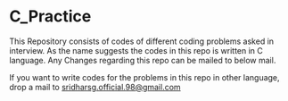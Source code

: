 # C_Practice
This Repository consists of codes of different coding problems asked in interview. As the name suggests the codes in this repo
is written in C language. Any Changes regarding this repo can be mailed to below mail.

If you want to write codes for the problems in this repo in other language, drop a mail to sridharsg.official.98@gmail.com
